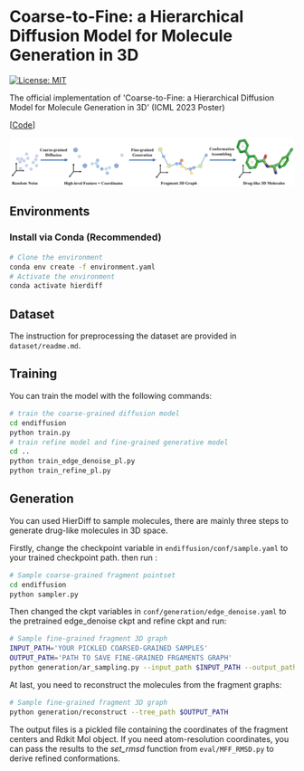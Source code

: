 # Coarse-to-Fine: a Hierarchical Diffusion Model for Molecule Generation in 3D


[![License: MIT](https://img.shields.io/badge/License-MIT-yellow.svg)](https://github.com/qiangbo1222/HierDiff/blob/main/LICENSE)

The official implementation of 'Coarse-to-Fine: a Hierarchical Diffusion Model for Molecule Generation in 3D' (ICML 2023 Poster)

[[Code](https://github.com/qiangbo1222/HierDiff)]

![cover](assets/overview.png)

## Environments

### Install via Conda (Recommended)

```bash
# Clone the environment
conda env create -f environment.yaml
# Activate the environment
conda activate hierdiff
```

## Dataset
The instruction for preprocessing the dataset are provided in `dataset/readme.md`.


## Training
You can train the model with the following commands:

```bash
# train the coarse-grained diffusion model
cd endiffusion
python train.py
# train refine model and fine-grained generative model
cd ..
python train_edge_denoise_pl.py
python train_refine_pl.py
```

## Generation
You can used HierDiff to sample molecules, there are mainly three steps to generate drug-like molecules in 3D space.

Firstly, change the checkpoint variable in `endiffusion/conf/sample.yaml` to your trained checkpoint path. then run :
```bash
# Sample coarse-grained fragment pointset
cd endiffusion
python sampler.py
```

Then changed the ckpt variables in `conf/generation/edge_denoise.yaml` to the pretrained edge_denoise ckpt and refine ckpt and run: 

```bash
# Sample fine-grained fragment 3D graph
INPUT_PATH='YOUR PICKLED COARSED-GRAINED SAMPLES'
OUTPUT_PATH='PATH TO SAVE FINE-GRAINED FRGAMENTS GRAPH'
python generation/ar_sampling.py --input_path $INPUT_PATH --output_path $OUTPUT_PATH
```

At last, you need to reconstruct the molecules from the fragment graphs:

```bash
# Sample fine-grained fragment 3D graph
python generation/reconstruct --tree_path $OUTPUT_PATH
```

The output files is a pickled file containing the coordinates of the fragment centers and Rdkit Mol object. If you need atom-resolution coordinates, you can pass the results to the *set_rmsd* function from `eval/MFF_RMSD.py` to derive refined conformations.